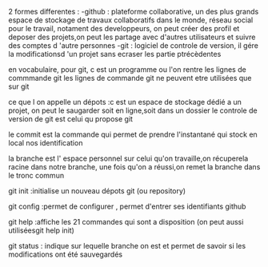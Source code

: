 2 formes differentes :
-github : plateforme collaborative, un des plus grands espace de stockage de travaux collaboratifs dans le monde, réseau social pour le travail, notament des developpeurs, on peut
créer des profil et deposer des projets,on peut les partage avec d'autres utilisateurs et suivre des comptes d 'autre personnes
-git : logiciel de controle de version, il gére la modificationsd 'un projet sans ecraser les partie ptrécèdentes

en vocabulaire, pour git, c est un programme ou l'on rentre les lignes de commmande git
les lignes de commande git ne peuvent etre utilisées que sur git

ce que l on appelle un dépots :c est un espace de stockage dédié a un projet, on peut le saugarder soit en ligne,soit dans un dossier
le controle de version de git est celui qu propose git 

le commit est la commande qui permet de prendre l'instantané qui stock en local nos identification

la branche est l' espace personnel sur celui qu'on travaille,on récuperela racine dans notre branche, une fois qu'on a réussi,on remet la branche dans le tronc commun

git init :initialise un nouveau dépots git (ou repository)

git config :permet de configurer , permet d'entrer ses identifiants github

git help :affiche les 21 commandes qui sont a disposition (on peut aussi utiliséesgit help init)

git status : indique sur lequelle branche on est et permet de savoir si les modifications ont été sauvegardés

